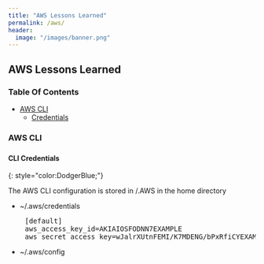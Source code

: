 ```yaml
---
title: "AWS Lessons Learned"
permalink: /aws/
header:
  image: "/images/banner.png"
---
```


## AWS Lessons Learned

### Table Of Contents
* <a href="#CLI"> AWS CLI</a>
  * <a href="#Credentials"> Credentials </a>

<h3 id="CLI"> AWS CLI <h3>

<h4 id="Credentials"> CLI Credentials </h4>
{: style="color:DodgerBlue;"}

The AWS CLI configuration is stored in /.AWS in the home directory

* ~/.aws/credentials
<pre>
    [default]
    aws_access_key_id=AKIAIOSFODNN7EXAMPLE
    aws_secret_access_key=wJalrXUtnFEMI/K7MDENG/bPxRfiCYEXAMPLEKEY"
</pre>

* ~/.aws/config